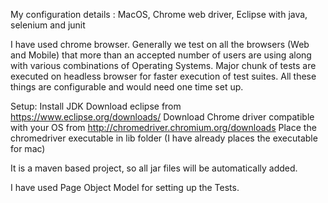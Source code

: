My configuration details : MacOS, Chrome web driver, Eclipse with java, selenium and junit

I have used chrome browser. Generally we test on all the browsers (Web and Mobile) that more than an accepted number of users are using along with various combinations of Operating Systems. Major chunk of tests are executed on headless browser for faster execution of test suites. All these things are configurable and would need one time set up.

Setup:
Install JDK
Download eclipse from https://www.eclipse.org/downloads/
Download Chrome driver compatible with your OS from http://chromedriver.chromium.org/downloads
Place the chromedriver executable in lib folder (I have already places the executable for mac)

It is a maven based project, so all jar files will be automatically added.

I have used Page Object Model for setting up the Tests.
